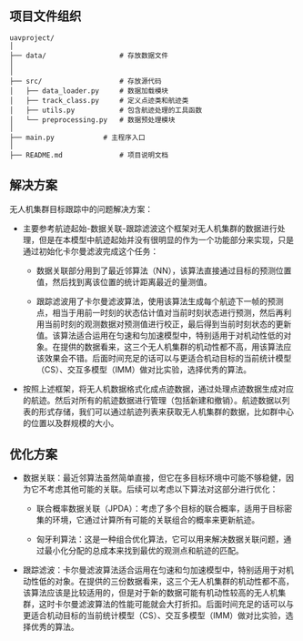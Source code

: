 ## 项目文件组织
```
uavproject/
│
├── data/                  # 存放数据文件
│
│
├── src/                   # 存放源代码
│   ├── data_loader.py     # 数据加载模块
│   ├── track_class.py     # 定义点迹类和航迹类
│   ├── utils.py           # 包含航迹处理的工具函数
│   └── preprocessing.py   # 数据预处理模块
│
├── main.py            # 主程序入口
│
├── README.md              # 项目说明文档
```

## 解决方案
无人机集群目标跟踪中的问题解决方案：

* 主要参考航迹起始-数据关联-跟踪滤波这个框架对无人机集群的数据进行处理，但是在本模型中航迹起始并没有很明显的作为一个功能部分来实现，只是通过初始化卡尔曼滤波完成这个任务：

    * 数据关联部分用到了最近邻算法（NN），该算法直接通过目标的预测位置值，然后找到离该位置的统计距离最近的量测值。

    * 跟踪滤波用了卡尔曼滤波算法，使用该算法生成每个航迹下一帧的预测点，相当于用前一时刻的状态估计值对当前时刻状态进行预测，然后再利用当前时刻的观测数据对预测值进行校正，最后得到当前时刻状态的更新值。该算法适合运用在匀速和匀加速模型中，特别适用于对机动性低的对象。在提供的数据看来，这三个无人机集群的机动性都不高，用该算法应该效果会不错。后面时间充足的话可以与更适合机动目标的当前统计模型（CS）、交互多模型（IMM）做对比实验，选择优秀的算法。

* 按照上述框架，将无人机数据格式化成点迹数据，通过处理点迹数据生成对应的航迹。然后对所有的航迹数据进行管理（包括新建和撤销）。航迹数据以列表的形式存储，我们可以通过航迹列表来获取无人机集群的数据，比如群中心的位置以及群规模的大小。

## 优化方案

* 数据关联：最近邻算法虽然简单直接，但它在多目标环境中可能不够稳健，因为它不考虑其他可能的关联。后续可以考虑以下算法对这部分进行优化：

    * 联合概率数据关联（JPDA）：考虑了多个目标的联合概率，适用于目标密集的环境，它通过计算所有可能的关联组合的概率来更新航迹。

    * 匈牙利算法：这是一种组合优化算法，它可以用来解决数据关联问题，通过最小化分配的总成本来找到最优的观测点和航迹的匹配。

* 跟踪滤波：卡尔曼滤波算法适合运用在匀速和匀加速模型中，特别适用于对机动性低的对象。在提供的三份数据看来，这三个无人机集群的机动性都不高，该算法应该是比较适用的，但是对于新的数据可能有机动性较高的无人机集群，这时卡尔曼滤波算法的性能可能就会大打折扣。后面时间充足的话可以与更适合机动目标的当前统计模型（CS）、交互多模型（IMM）做对比实验，选择优秀的算法。